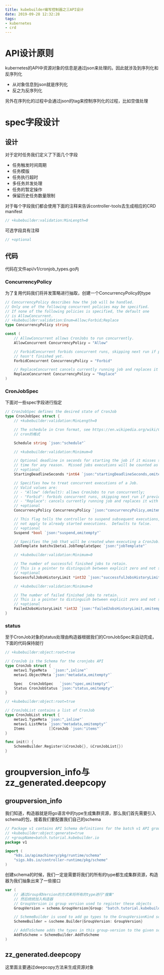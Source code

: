 ```yaml
---
title: kubebuilder编写控制器之三API设计
date: 2019-09-28 12:32:28
tags:
- kubernetes
- crd
---
```


# API设计原则

kubernetes的API中资源对象的信息是通过json来处理的。因此就涉及到序列化和反序列化

- 从对象信息到json就是序列化
- 反之为反序列化

另外在序列化的过程中会通过json的tag来控制序列化的过程，比如空值处理

<!--more-->

# spec字段设计

## 设计

对于定时任务我们定义了下面几个字段

- 任务触发时间周期
- 任务模版
- 任务执行超时
- 多任务并发处理
- 任务的暂定操作
- 保留历史任务数量限制

对于每个字段我们都会使用下面的注释来告诉controller-tools去生成相应的CRD manifest

```go
// +kubebuilder:validation:MinLength=0
```

可选字段具有注释

```go
// +optional
```

## 代码

代码在文件api/v1/cronjob_types.go内

### ConcurrencyPolicy

为了复用代码我们将并发策略进行抽取，创建一个ConcurrencyPolicy的type

```go
// ConcurrencyPolicy describes how the job will be handled.
// Only one of the following concurrent policies may be specified.
// If none of the following policies is specified, the default one
// is AllowConcurrent.
// +kubebuilder:validation:Enum=Allow;Forbid;Replace
type ConcurrencyPolicy string

const (
    // AllowConcurrent allows CronJobs to run concurrently.
    AllowConcurrent ConcurrencyPolicy = "Allow"

    // ForbidConcurrent forbids concurrent runs, skipping next run if previous
    // hasn't finished yet.
    ForbidConcurrent ConcurrencyPolicy = "Forbid"

    // ReplaceConcurrent cancels currently running job and replaces it with a new one.
    ReplaceConcurrent ConcurrencyPolicy = "Replace"
)
```

### CronJobSpec

下面对一些spec字段进行指定

```go
// CronJobSpec defines the desired state of CronJob
type CronJobSpec struct {
    // +kubebuilder:validation:MinLength=0

    // The schedule in Cron format, see https://en.wikipedia.org/wiki/Cron.
    // cron的格式

    Schedule string `json:"schedule"`

    // +kubebuilder:validation:Minimum=0

    // Optional deadline in seconds for starting the job if it misses scheduled
    // time for any reason.  Missed jobs executions will be counted as failed ones.
    // +optional 
    StartingDeadlineSeconds *int64 `json:"startingDeadlineSeconds,omitempty"`

    // Specifies how to treat concurrent executions of a Job.
    // Valid values are:
    // - "Allow" (default): allows CronJobs to run concurrently;
    // - "Forbid": forbids concurrent runs, skipping next run if previous run hasn't finished yet;
    // - "Replace": cancels currently running job and replaces it with a new one
    // +optional
    ConcurrencyPolicy ConcurrencyPolicy `json:"concurrencyPolicy,omitempty"`

    // This flag tells the controller to suspend subsequent executions, it does
    // not apply to already started executions.  Defaults to false.
    // +optional
    Suspend *bool `json:"suspend,omitempty"`

    // Specifies the job that will be created when executing a CronJob.
    JobTemplate batchv1beta1.JobTemplateSpec `json:"jobTemplate"`

    // +kubebuilder:validation:Minimum=0

    // The number of successful finished jobs to retain.
    // This is a pointer to distinguish between explicit zero and not specified.
    // +optional
    SuccessfulJobsHistoryLimit *int32 `json:"successfulJobsHistoryLimit,omitempty"`

    // +kubebuilder:validation:Minimum=0

    // The number of failed finished jobs to retain.
    // This is a pointer to distinguish between explicit zero and not specified.
    // +optional
    FailedJobsHistoryLimit *int32 `json:"failedJobsHistoryLimit,omitempty"`
}
```

### status

至于CronJob对象的status处理由构造器根据我们的CronJobSpec来自动完成，下面的代码保持就行

```go
// +kubebuilder:object:root=true

// CronJob is the Schema for the cronjobs API
type CronJob struct {
	metav1.TypeMeta   `json:",inline"`
	metav1.ObjectMeta `json:"metadata,omitempty"`

	Spec   CronJobSpec   `json:"spec,omitempty"`
	Status CronJobStatus `json:"status,omitempty"`
}

// +kubebuilder:object:root=true

// CronJobList contains a list of CronJob
type CronJobList struct {
	metav1.TypeMeta `json:",inline"`
	metav1.ListMeta `json:"metadata,omitempty"`
	Items           []CronJob `json:"items"`
}

func init() {
	SchemeBuilder.Register(&CronJob{}, &CronJobList{})
}
```

# groupversion_info与zz_generated.deepcopy

## groupversion_info

我们知道，构造器就是将go语言中的type生成集群资源，那么我们首先需要引入schema的包，接着我们要配置我们自己的schema

```go
// Package v1 contains API Schema definitions for the batch v1 API group
// +kubebuilder:object:generate=true
// +groupName=batch.tutorial.kubebuilder.io
package v1

import (
	"k8s.io/apimachinery/pkg/runtime/schema"
	"sigs.k8s.io/controller-runtime/pkg/scheme"
)
```

创建schema的时候，我们一定是需要将我们的所有的type都生成集群资源，构造器为我们抽象出来了一些接口

```go
var (
	// 通过Group和Version的方式来将所有的type进行"搜集"
	// 然后统统加入构造器
	// GroupVersion is group version used to register these objects
	GroupVersion = schema.GroupVersion{Group: "batch.tutorial.kubebuilder.io", Version: "v1"}

	// SchemeBuilder is used to add go types to the GroupVersionKind scheme
	SchemeBuilder = &scheme.Builder{GroupVersion: GroupVersion}

	// AddToScheme adds the types in this group-version to the given scheme.
	AddToScheme = SchemeBuilder.AddToScheme
)
```

## zz_generated.deepcopy

这里面主要通过deepcopy方法来生成资源对象